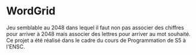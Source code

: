 # WordGrid
Jeu semblable au 2048 dans lequel il faut non pas associer des chiffres pour arriver à 2048 mais associer des lettres pour arriver au mot souhaité.
Ce projet a été réalisé dans le cadre du cours de Programmation de S5 à l'ENSC.

